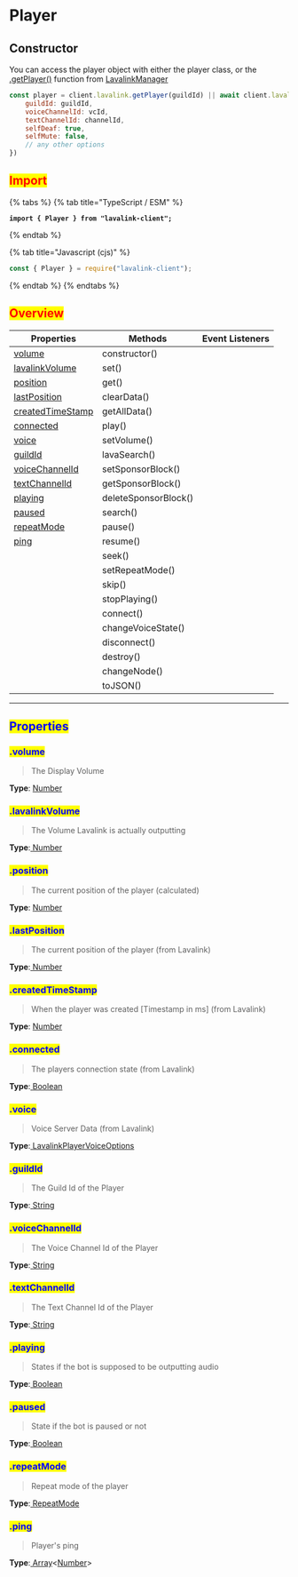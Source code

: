 # Player



## Constructor

You can access the player object with either the player class, or the [.getPlayer()](../lavalinkmanager/#.getplayer-guildid-string) function from [LavalinkManager](../lavalinkmanager/)

```javascript
const player = client.lavalink.getPlayer(guildId) || await client.lavalink.createPlayer({
    guildId: guildId,
    voiceChannelId: vcId,
    textChannelId: channelId,
    selfDeaf: true,
    selfMute: false,
    // any other options
})

```

##

## <mark style="color:red;">Import</mark>

{% tabs %}
{% tab title="TypeScript / ESM" %}
<pre class="language-javascript"><code class="lang-javascript"><strong>import { Player } from "lavalink-client";
</strong></code></pre>
{% endtab %}

{% tab title="Javascript (cjs)" %}
```javascript
const { Player } = require("lavalink-client");
```
{% endtab %}
{% endtabs %}

## <mark style="color:red;">Overview</mark>



| Properties                               | Methods              | Event Listeners |
| ---------------------------------------- | -------------------- | --------------- |
| [volume](./#.volume)                     | constructor()        |                 |
| [lavalinkVolume](./#.lavalinkvolume)     | set()                |                 |
| [position](./#.position)                 | get()                |                 |
| [lastPosition](./#.lastposition)         | clearData()          |                 |
| [createdTimeStamp](./#.createdtimestamp) | getAllData()         |                 |
| [connected](./#.connected)               | play()               |                 |
| [voice](./#.voice)                       | setVolume()          |                 |
| [guildId](./#.guildid)                   | lavaSearch()         |                 |
| [voiceChannelId](./#.voicechannelid)     | setSponsorBlock()    |                 |
| [textChannelId](./#.textchannelid)       | getSponsorBlock()    |                 |
| [playing](./#.playing)                   | deleteSponsorBlock() |                 |
| [paused](./#.paused)                     | search()             |                 |
| [repeatMode](./#.repeatmode)             | pause()              |                 |
| [ping](./#.ping)                         | resume()             |                 |
|                                          | seek()               |                 |
|                                          | setRepeatMode()      |                 |
|                                          | skip()               |                 |
|                                          | stopPlaying()        |                 |
|                                          | connect()            |                 |
|                                          | changeVoiceState()   |                 |
|                                          | disconnect()         |                 |
|                                          | destroy()            |                 |
|                                          | changeNode()         |                 |
|                                          | toJSON()             |                 |



***

## <mark style="color:blue;">Properties</mark>

### <mark style="color:blue;">.volume</mark>

> The Display Volume

**Type**: [Number](https://developer.mozilla.org/en-US/docs/Web/JavaScript/Reference/Global\_Objects/Number)

### <mark style="color:blue;">.lavalinkVolume</mark>

> The Volume Lavalink is actually outputting

**Type**:[ ](https://developer.mozilla.org/en-US/docs/Web/JavaScript/Reference/Global\_Objects/Number)[Number](https://developer.mozilla.org/en-US/docs/Web/JavaScript/Reference/Global\_Objects/Number)

### <mark style="color:blue;">.position</mark>

> The current position of the player (calculated)

**Type**: [Number](https://developer.mozilla.org/en-US/docs/Web/JavaScript/Reference/Global\_Objects/Number)

### <mark style="color:blue;">.lastPosition</mark>

> The current position of the player (from Lavalink)

**Type**:[ ](https://developer.mozilla.org/en-US/docs/Web/JavaScript/Reference/Global\_Objects/Number)[Number](https://developer.mozilla.org/en-US/docs/Web/JavaScript/Reference/Global\_Objects/Number)

### <mark style="color:blue;">.createdTimeStamp</mark>

> When the player was created \[Timestamp in ms] (from Lavalink)

**Type**: [Number](https://developer.mozilla.org/en-US/docs/Web/JavaScript/Reference/Global\_Objects/Number)

### <mark style="color:blue;">.connected</mark>

> The players connection state (from Lavalink)

**Type**:[ ](https://developer.mozilla.org/en-US/docs/Web/JavaScript/Reference/Global\_Objects/Number)[Boolean](https://developer.mozilla.org/en-US/docs/Web/JavaScript/Reference/Global\_Objects/Boolean)

### <mark style="color:blue;">.voice</mark>

> Voice Server Data (from Lavalink)

**Type**:[ ](https://developer.mozilla.org/en-US/docs/Web/JavaScript/Reference/Global\_Objects/Number)[LavalinkPlayerVoiceOptions](../other-utils-and-classes/)

### <mark style="color:blue;">.guildId</mark>

> The Guild Id of the Player

**Type**:[ ](https://developer.mozilla.org/en-US/docs/Web/JavaScript/Reference/Global\_Objects/Number)[String](https://developer.mozilla.org/en-US/docs/Web/JavaScript/Reference/Global\_Objects/String)

### <mark style="color:blue;">.voiceChannelId</mark>

> The Voice Channel Id of the Player

**Type**:[ ](https://developer.mozilla.org/en-US/docs/Web/JavaScript/Reference/Global\_Objects/Number)[String](https://developer.mozilla.org/en-US/docs/Web/JavaScript/Reference/Global\_Objects/String)

### <mark style="color:blue;">.textChannelId</mark>

> The Text Channel Id of the Player

**Type**:[ ](https://developer.mozilla.org/en-US/docs/Web/JavaScript/Reference/Global\_Objects/Number)[String](https://developer.mozilla.org/en-US/docs/Web/JavaScript/Reference/Global\_Objects/String)

### <mark style="color:blue;">.playing</mark>

> States if the bot is supposed to be outputting audio

**Type**:[ ](https://developer.mozilla.org/en-US/docs/Web/JavaScript/Reference/Global\_Objects/Number)[Boolean](https://developer.mozilla.org/en-US/docs/Web/JavaScript/Reference/Global\_Objects/Boolean)

### <mark style="color:blue;">.paused</mark>

> State if the bot is paused or not

**Type**:[ ](https://developer.mozilla.org/en-US/docs/Web/JavaScript/Reference/Global\_Objects/Number)[Boolean](https://developer.mozilla.org/en-US/docs/Web/JavaScript/Reference/Global\_Objects/Boolean)

### <mark style="color:blue;">.repeatMode</mark>

> Repeat mode of the player

**Type**:[ ](https://developer.mozilla.org/en-US/docs/Web/JavaScript/Reference/Global\_Objects/Number)[RepeatMode](playertypes/repeatmode.md)

### <mark style="color:blue;">.ping</mark>

> Player's ping

**Type**:[ ](https://developer.mozilla.org/en-US/docs/Web/JavaScript/Reference/Global\_Objects/Number)[Array](https://developer.mozilla.org/en-US/docs/Web/JavaScript/Reference/Global\_Objects/Array)<[Number](https://developer.mozilla.org/en-US/docs/Web/JavaScript/Reference/Global\_Objects/Number)>

